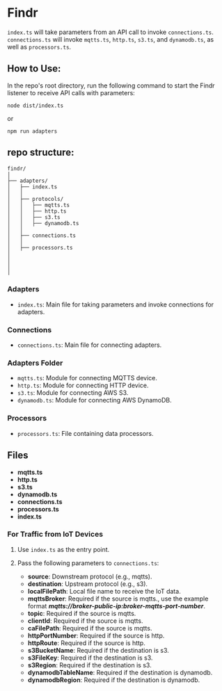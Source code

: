 # Findr

`index.ts` will take parameters from an API call to invoke `connections.ts`. `connections.ts` will invoke `mqtts.ts`, `http.ts`, `s3.ts`, and `dynamodb.ts`, as well as `processors.ts`.

## How to Use:

In the repo's root directory, run the following command to start the Findr listener to receive API calls with parameters:

```console
node dist/index.ts
```
or
```console
npm run adapters
```
## repo structure:
```
findr/
│
├── adapters/
│   ├── index.ts
│   │
│   ├── protocols/
│   │   ├── mqtts.ts
│   │   ├── http.ts
│   │   ├── s3.ts
│   │   ├── dynamodb.ts
│   │
│   ├── connections.ts
│   │
│   ├── processors.ts    
│       
│       
│       
│       

```



### Adapters

- `index.ts`: Main file for taking parameters and invoke connections for adapters.

### Connections

- `connections.ts`: Main file for connecting adapters.

### Adapters Folder

- `mqtts.ts`: Module for connecting MQTTS device.
- `http.ts`: Module for connecting HTTP device.
- `s3.ts`: Module for connecting AWS S3.
- `dynamodb.ts`: Module for connecting AWS DynamoDB.

### Processors

- `processors.ts`: File containing data processors.


## Files

- **mqtts.ts**
- **http.ts**
- **s3.ts**
- **dynamodb.ts**
- **connections.ts**
- **processors.ts**
- **index.ts**

### For Traffic from IoT Devices

1. Use `index.ts` as the entry point.
2. Pass the following parameters to `connections.ts`:

    - **source**: Downstream protocol (e.g., mqtts).
    - **destination**: Upstream protocol (e.g., s3).
    - **localFilePath**: Local file name to receive the IoT data. 
    - **mqttsBroker**: Required if the source is mqtts., use the example format ***mqtts://broker-public-ip:broker-mqtts-port-number***.
    - **topic**: Required if the source is mqtts.
    - **clientId**: Required if the source is mqtts.
    - **caFilePath**: Required if the source is mqtts.
    - **httpPortNumber**: Required if the source is http.
    - **httpRoute**: Required if the source is http.
    - **s3BucketName**: Required if the destination is s3.
    - **s3FileKey**: Required if the destination is s3.
    - **s3Region**: Required if the destination is s3.
    - **dynamodbTableName**: Required if the destination is dynamodb.
    - **dynamodbRegion**: Required if the destination is dynamodb.

